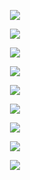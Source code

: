 <p align="center"><img src="0.png"></p>
<p align="center"><img src="1.png"></p>
<p align="center"><img src="2.png"></p>
<p align="center"><img src="3.png"></p>
<p align="center"><img src="4.png"></p>
<p align="center"><img src="5.png"></p>
<p align="center"><img src="6.png"></p>
<p align="center"><img src="7.png"></p>
<p align="center"><img src="8.png"></p>

